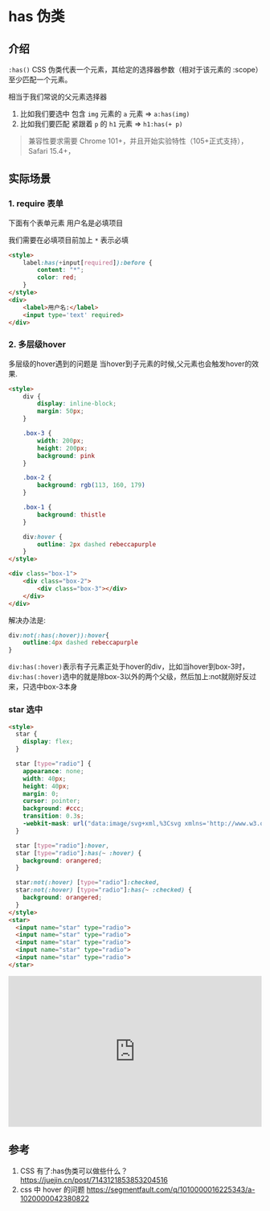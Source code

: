 # has 伪类

## 介绍

`:has()` CSS 伪类代表一个元素，其给定的选择器参数（相对于该元素的 :scope）至少匹配一个元素。

相当于我们常说的父元素选择器

1. 比如我们要选中 包含 `img` 元素的 `a` 元素 => `a:has(img)`
2. 比如我们要匹配 紧跟着 `p` 的 `h1` 元素 => `h1:has(+ p)`

> 兼容性要求需要 Chrome 101+，并且开始实验特性（105+正式支持），Safari 15.4+，

## 实际场景

### 1. require 表单

下面有个表单元素 用户名是必填项目 

我们需要在必填项目前加上 `*` 表示必填

```HTML
<style>
    label:has(+input[required]):before {
        content: "*";
        color: red;
    }
</style>
<div>
    <label>用户名:</label>
    <input type='text' required>
</div>
```

### 2. 多层级hover 

多层级的hover遇到的问题是 当hover到子元素的时候,父元素也会触发hover的效果.

```HTML
<style>
    div {
        display: inline-block;
        margin: 50px;
    }

    .box-3 {
        width: 200px;
        height: 200px;
        background: pink
    }

    .box-2 {
        background: rgb(113, 160, 179)
    }

    .box-1 {
        background: thistle
    }

    div:hover {
        outline: 2px dashed rebeccapurple
    }
</style>

<div class="box-1">
    <div class="box-2">
        <div class="box-3"></div>
    </div>
</div>
```


解决办法是:
```css
div:not(:has(:hover)):hover{ 
    outline:4px dashed rebeccapurple
}
```

`div:has(:hover)`表示有子元素正处于hover的div，比如当hover到box-3时，`div:has(:hover)`选中的就是除box-3以外的两个父级，然后加上:not就刚好反过来，只选中box-3本身


### star 选中

``` html
<style>
  star {
    display: flex;
  }

  star [type="radio"] {
    appearance: none;
    width: 40px;
    height: 40px;
    margin: 0;
    cursor: pointer;
    background: #ccc;
    transition: 0.3s;
    -webkit-mask: url("data:image/svg+xml,%3Csvg xmlns='http://www.w3.org/2000/svg' viewBox='0 0 512 512'%3E %3Cpath d='M462.3 62.6C407.5 15.9 326 24.3 275.7 76.2L256 96.5l-19.7-20.3C186.1 24.3 104.5 15.9 49.7 62.6c-62.8 53.6-66.1 149.8-9.9 207.9l193.5 199.8c12.5 12.9 32.8 12.9 45.3 0l193.5-199.8c56.3-58.1 53-154.3-9.8-207.9z'%3E%3C/path%3E %3C/svg%3E") center / 80% no-repeat;
  }

  star [type="radio"]:hover,
  star [type="radio"]:has(~ :hover) {
    background: orangered;
  }

  star:not(:hover) [type="radio"]:checked,
  star:not(:hover) [type="radio"]:has(~ :checked) {
    background: orangered;
  }
</style>
<star>
  <input name="star" type="radio">
  <input name="star" type="radio">
  <input name="star" type="radio">
  <input name="star" type="radio">
  <input name="star" type="radio">
</star>
```

[type="radio"]:has(~:hover)表示选中当前hover元素之前的元素，所以可以轻易的实现评分的效果

<iframe height="300" style="width: 100%;" scrolling="no" title="star-radio" src="https://codepen.io/WFFMLOVE/embed/abGWYBM?default-tab=result" frameborder="no" loading="lazy" allowtransparency="true" allowfullscreen="true">
  See the Pen <a href="https://codepen.io/WFFMLOVE/pen/abGWYBM">
  star-radio</a> by 1998yyh (<a href="https://codepen.io/WFFMLOVE">@WFFMLOVE</a>)
  on <a href="https://codepen.io">CodePen</a>.
</iframe>

## 参考

1. CSS 有了:has伪类可以做些什么？ <https://juejin.cn/post/7143121853853204516>
2. css 中 hover 的问题 <https://segmentfault.com/q/1010000016225343/a-1020000042380822>
